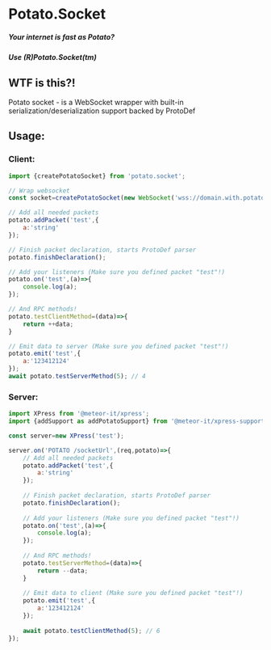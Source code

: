 # Potato.Socket
##### Your internet is fast as Potato? 
##### Use (R)Potato.Socket(tm)
## WTF is this?!
Potato socket - is a WebSocket wrapper with built-in serialization/deserialization support backed by ProtoDef


## Usage:
### Client:
```js
import {createPotatoSocket} from 'potato.socket';

// Wrap websocket
const socket=createPotatoSocket(new WebSocket('wss://domain.with.potato/socketUrl'));

// Add all needed packets
potato.addPacket('test',{
    a:'string'     
});

// Finish packet declaration, starts ProtoDef parser
potato.finishDeclaration();

// Add your listeners (Make sure you defined packet "test"!)
potato.on('test',(a)=>{
    console.log(a);
});

// And RPC methods!
potato.testClientMethod=(data)=>{
    return ++data;
}

// Emit data to server (Make sure you defined packet "test"!)
potato.emit('test',{
    a:'123412124'
});
await potato.testServerMethod(5); // 4
```
### Server:
```js
import XPress from '@meteor-it/xpress';
import {addSupport as addPotatoSupport} from '@meteor-it/xpress-support-potato';

const server=new XPress('test');

server.on('POTATO /socketUrl',(req,potato)=>{
    // Add all needed packets
    potato.addPacket('test',{
        a:'string'     
    });
    
    // Finish packet declaration, starts ProtoDef parser
    potato.finishDeclaration();
    
    // Add your listeners (Make sure you defined packet "test"!)
    potato.on('test',(a)=>{
        console.log(a);
    });
    
    // And RPC methods!
    potato.testServerMethod=(data)=>{
        return --data;
    }
    
    // Emit data to client (Make sure you defined packet "test"!)
    potato.emit('test',{
        a:'123412124'
    });
    
    await potato.testClientMethod(5); // 6
});
```